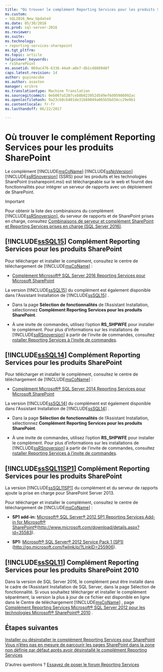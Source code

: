 ```yaml
---
title: "Où trouver le complément Reporting Services pour les produits SharePoint | Documents Microsoft"
ms.custom:
- SQL2016_New_Updated
ms.date: 05/30/2016
ms.prod: sql-server-2016
ms.reviewer: 
ms.suite: 
ms.technology:
- reporting-services-sharepoint
ms.tgt_pltfrm: 
ms.topic: article
helpviewer_keywords:
- rsSharePoint
ms.assetid: 069ac476-6336-44a9-a0e7-db1c4888948f
caps.latest.revision: 14
author: guyinacube
ms.author: asaxton
manager: erikre
ms.translationtype: Machine Translation
ms.sourcegitcommit: 0eb007a5207ceb0b023952d5d9ef6d95986092ac
ms.openlocfilehash: 9a23cb8cb401de31b69049a065b5bd34cc29e9b1
ms.contentlocale: fr-fr
ms.lasthandoff: 06/22/2017

---
```


# <a name="where-to-find-the-reporting-services-add-in-for-sharepoint-products"></a>Où trouver le complément Reporting Services pour les produits SharePoint

Le complément [!INCLUDE[msCoName](../../includes/msconame-md.md)] [!INCLUDE[ssNoVersion](../../includes/ssnoversion-md.md)] [!INCLUDE[ssRSnoversion](../../includes/ssrsnoversion-md.md)] (SSRS) pour les produits et les technologies SharePoint (rssharepoint.msi) est téléchargeable sur le web et fournit des fonctionnalités pour intégrer un serveur de rapports avec un déploiement de SharePoint.  
  
> [!IMPORTANT]  
>  Pour obtenir la liste des combinaisons du complément [!INCLUDE[ssRSnoversion](../../includes/ssrsnoversion-md.md)], du serveur de rapports et de SharePoint prises en charge, consultez [Combinaisons de serveur et complément SharePoint et Reporting Services prises en charge &#40;SQL Server 2016&#41;](../../reporting-services/install-windows/supported-combinations-of-sharepoint-and-reporting-services-server.md).  
  
##  <a name="bkmk_sql16"></a> [!INCLUDE[ssSQL15](../../includes/sssql15-md.md)] Complément Reporting Services pour les produits SharePoint  
 Pour télécharger et installer le complément, consultez le centre de téléchargement de [!INCLUDE[msCoName](../../includes/msconame-md.md)] :  
  
-   [Complément Microsoft® SQL Server 2016 Reporting Services pour Microsoft SharePoint](https://www.microsoft.com/download/details.aspx?id=52682)  
  
 La version [!INCLUDE[ssSQL15](../../includes/sssql15-md.md)] du complément est également disponible dans l'Assistant Installation de [!INCLUDE[ssSQL15](../../includes/sssql15-md.md)] .  
  
-   Dans la page **Sélection de fonctionnalités** de l’Assistant Installation, sélectionnez **Complément Reporting Services pour les produits SharePoint**.  
  
-   À une invite de commandes, utilisez l’option **RS_SHPWFE** pour installer le complément. Pour plus d’informations sur les installations de [!INCLUDE[ssRSnoversion](../../includes/ssrsnoversion-md.md)] à partir de l’invite de commandes, consultez [nstaller Reporting Services à l’invite de commandes](../../reporting-services/install-windows/install-reporting-services-at-the-command-prompt.md).  
  
##  <a name="bkmk_sql14"></a> [!INCLUDE[ssSQL14](../../includes/sssql14-md.md)] Complément Reporting Services pour les produits SharePoint  
 Pour télécharger et installer le complément, consultez le centre de téléchargement de [!INCLUDE[msCoName](../../includes/msconame-md.md)] :  
  
-   [Complément Microsoft® SQL Server 2014 Reporting Services pour Microsoft SharePoint](http://go.microsoft.com/fwlink/?LinkID=324852)  
  
 La version [!INCLUDE[ssSQL14](../../includes/sssql14-md.md)] du complément est également disponible dans l'Assistant Installation de [!INCLUDE[ssSQL14](../../includes/sssql14-md.md)] .  
  
-   Dans la page **Sélection de fonctionnalités** de l’Assistant Installation, sélectionnez **Complément Reporting Services pour les produits SharePoint**.  
  
-   À une invite de commandes, utilisez l’option **RS_SHPWFE** pour installer le complément. Pour plus d’informations sur les installations de [!INCLUDE[ssRSnoversion](../../includes/ssrsnoversion-md.md)] à partir de l’invite de commandes, consultez [nstaller Reporting Services à l’invite de commandes](../../reporting-services/install-windows/install-reporting-services-at-the-command-prompt.md).  
  
##  <a name="bkmk_sql11sp1"></a> [!INCLUDE[ssSQL11SP1](../../includes/sssql11sp1-md.md)] Complément Reporting Services pour les produits SharePoint  
 La version [!INCLUDE[ssSQL11SP1](../../includes/sssql11sp1-md.md)] du complément et du serveur de rapports ajoute la prise en charge pour SharePoint Server 2013.  
  
 Pour télécharger et installer le complément, consultez le centre de téléchargement de [!INCLUDE[msCoName](../../includes/msconame-md.md)] :  
  
-   **SP1 add-in:**  [Microsoft® SQL Server® 2012 SP1 Reporting Services Add-in for Microsoft® SharePoint®](http://www.microsoft.com/download/details.aspx?id=35583)(http://www.microsoft.com/download/details.aspx?id=35583).  
  
-   **SP1:**  [Microsoft® SQL Server® 2012 Service Pack 1 (SP1)](http://go.microsoft.com/fwlink/p/?LinkID=255906) (http://go.microsoft.com/fwlink/p/?LinkID=255906).  

##  <a name="bkmk_sql11"></a> [!INCLUDE[ssSQL11](../../includes/sssql11-md.md)] Complément Reporting Services pour les produits SharePoint 2010

Dans la version de SQL Server 2016, le complément peut être installé dans le cadre de l’Assistant Installation de SQL Server, dans la page Sélection de fonctionnalité. Si vous souhaitez télécharger et installer le complément séparément, la version la plus à jour de ce fichier est disponible en ligne dans le Centre de téléchargement [!INCLUDE[msCoName](../../includes/msconame-md.md)] , page [Complément Reporting Services Microsoft® SQL Server 2012 pour les technologies Microsoft® SharePoint® 2010](http://go.microsoft.com/fwlink/?LinkID=207242) .

## <a name="next-steps"></a>Étapes suivantes

[Installer ou désinstaller le complément Reporting Services pour SharePoint](../../reporting-services/install-windows/install-or-uninstall-the-reporting-services-add-in-for-sharepoint.md)   
[Vous n’êtes pas en mesure de parcourir les pages SharePoint dans la zone non définie par défaut après avoir désinstallé le complément Reporting Services](http://support.microsoft.com/kb/2009212)  

D’autres questions ? [Essayez de poser le forum Reporting Services](http://go.microsoft.com/fwlink/?LinkId=620231)
